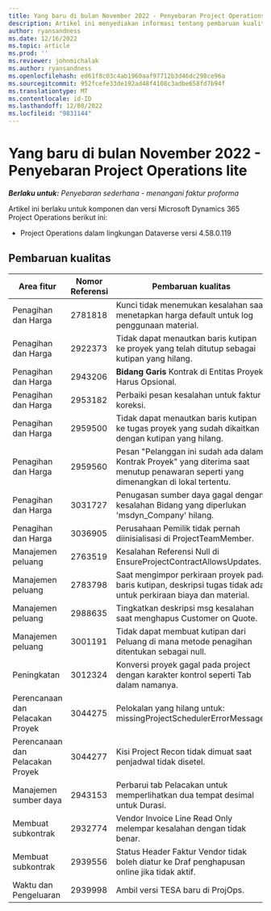 ```yaml
---
title: Yang baru di bulan November 2022 - Penyebaran Project Operations lite
description: Artikel ini menyediakan informasi tentang pembaruan kualitas yang tersedia dalam rilis November 2022 penyebaran Dynamics 365 Project Operations Microsoft lite.
author: ryansandness
ms.date: 12/16/2022
ms.topic: article
ms.prod: ''
ms.reviewer: johnmichalak
ms.author: ryansandness
ms.openlocfilehash: ed61f8c03c4ab1960aaf97712b3d46dc298ce96a
ms.sourcegitcommit: 952fcefe33de192ad48f4108c3adbe658fd7b94f
ms.translationtype: MT
ms.contentlocale: id-ID
ms.lasthandoff: 12/08/2022
ms.locfileid: "9831144"
---
```

# <a name="whats-new-november-2022---project-operations-lite-deployment"></a>Yang baru di bulan November 2022 - Penyebaran Project Operations lite

_**Berlaku untuk:** Penyebaran sederhana - menangani faktur proforma_

Artikel ini berlaku untuk komponen dan versi Microsoft Dynamics 365 Project Operations berikut ini:

- Project Operations dalam lingkungan Dataverse versi 4.58.0.119


## <a name="quality-updates"></a>Pembaruan kualitas

| Area fitur | Nomor Referensi | Pembaruan kualitas |
| --- | --- | --- |
| Penagihan dan Harga | 2781818 | Kunci tidak menemukan kesalahan saat menetapkan harga default untuk log penggunaan material. |
| Penagihan dan Harga | 2922373 | Tidak dapat menautkan baris kutipan ke proyek yang telah ditutup sebagai kutipan yang hilang. |
| Penagihan dan Harga | 2943206 | **Bidang Garis** Kontrak di Entitas Proyek Harus Opsional. |
| Penagihan dan Harga | 2953182 | Perbaiki pesan kesalahan untuk faktur koreksi.|
| Penagihan dan Harga | 2959500 | Tidak dapat menautkan baris kutipan ke tugas proyek yang sudah dikaitkan dengan kutipan yang hilang.|
| Penagihan dan Harga | 2959560 | Pesan "Pelanggan ini sudah ada dalam Kontrak Proyek" yang diterima saat menutup penawaran seperti yang dimenangkan di lokal tertentu. |
| Penagihan dan Harga | 3031727 | Penugasan sumber daya gagal dengan kesalahan Bidang yang diperlukan 'msdyn_Company' hilang. |
| Penagihan dan Harga | 3036905 | Perusahaan Pemilik tidak pernah diinisialisasi di ProjectTeamMember. |
| Manajemen peluang | 2763519 | Kesalahan Referensi Null di EnsureProjectContractAllowsUpdates. |
| Manajemen peluang | 2783798 | Saat mengimpor perkiraan proyek pada baris kutipan, deskripsi tugas tidak ada untuk perkiraan biaya dan material.|
| Manajemen peluang | 2988635 | Tingkatkan deskripsi msg kesalahan saat menghapus Customer on Quote. |
| Manajemen peluang | 3001191 | Tidak dapat membuat kutipan dari Peluang di mana metode penagihan ditentukan sebagai null. |
| Peningkatan | 3012324 | Konversi proyek gagal pada project dengan karakter kontrol seperti Tab dalam namanya. || Perencanaan dan Pelacakan Proyek | 2790384 | Batas waktu Operating Set yang Tertunda terlalu singkat. |
| Perencanaan dan Pelacakan Proyek | 3044275 | Pelokalan yang hilang untuk: missingProjectSchedulerErrorMessage. |
| Perencanaan dan Pelacakan Proyek | 3044277 | Kisi Project Recon tidak dimuat saat penjadwal tidak disetel.|
| Manajemen sumber daya | 2943153 | Perbarui tab Pelacakan untuk memperlihatkan dua tempat desimal untuk Durasi.|
| Membuat subkontrak | 2932774 | Vendor Invoice Line Read Only melempar kesalahan dengan tidak benar. |
| Membuat subkontrak | 2939556 | Status Header Faktur Vendor tidak boleh diatur ke Draf penghapusan online jika tidak aktif. |
| Waktu dan Pengeluaran | 2939998 | Ambil versi TESA baru di ProjOps. |
